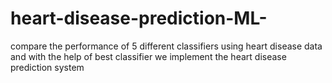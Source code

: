 # heart-disease-prediction-ML-
compare the performance of 5 different classifiers using heart disease data and with the help of best classifier we implement the heart disease prediction system
